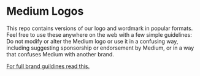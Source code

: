# Medium Logos

This repo contains versions of our logo and wordmark in popular formats. Feel free to
use these anywhere on the web with a few simple guidelines: Do not modify or alter the
Medium logo or use it in a confusing way, including suggesting sponsorship or endorsement
by Medium, or in a way that confuses Medium with another brand.

[For full brand guildines read this.](https://medium.com/policy/logos-and-brand-guidelines-f1a01a733592)
